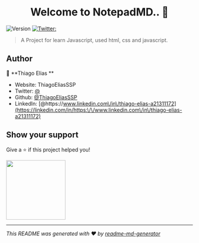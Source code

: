 <h1 align="center">Welcome to NotepadMD.. 👋</h1>
<p>
  <img alt="Version" src="https://img.shields.io/badge/version-0.1-blue.svg?cacheSeconds=2592000" />
  <a href="https://twitter.com/ " target="_blank">
    <img alt="Twitter:  " src="https://img.shields.io/twitter/follow/ .svg?style=social" />
  </a>
</p>

> A Project for learn Javascript, used html, css and javascript.  

## Author

👤 **Thiago Elias  **

* Website: ThiagoEliasSSP  
* Twitter: [@ ](https://twitter.com/ )
* Github: [@ThiagoEliasSSP  ](https://github.com/ThiagoEliasSSP  )
* LinkedIn: [@https:\/\/www.linkedin.com\/in\/thiago-elias-a21311172](https://linkedin.com/in/https:\/\/www.linkedin.com\/in\/thiago-elias-a21311172)

## Show your support

Give a ⭐️ if this project helped you!

<a href="https://www.patreon.com/ThiagoElias">
  <img src="https://c5.patreon.com/external/logo/become_a_patron_button@2x.png" width="160">
</a>

***
_This README was generated with ❤️ by [readme-md-generator](https://github.com/kefranabg/readme-md-generator)_